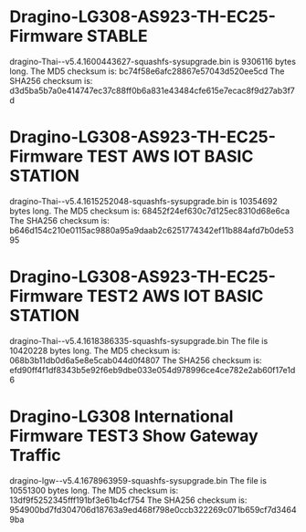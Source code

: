 # Dragino-LG308-AS923-TH-EC25-Firmware  STABLE

dragino-Thai--v5.4.1600443627-squashfs-sysupgrade.bin is 9306116 bytes long.
The MD5 checksum is: bc74f58e6afc28867e57043d520ee5cd
The SHA256 checksum is: d3d5ba5b7a0e414747ec37c88ff0b6a831e43484cfe615e7ecac8f9d27ab3f7d

# Dragino-LG308-AS923-TH-EC25-Firmware  TEST  AWS IOT BASIC STATION
dragino-Thai--v5.4.1615252048-squashfs-sysupgrade.bin  is 10354692 bytes long.
The MD5 checksum is: 68452f24ef630c7d125ec8310d68e6ca
The SHA256 checksum is: b646d154c210e0115ac9880a95a9daab2c6251774342ef11b884afd7b0de5395

# Dragino-LG308-AS923-TH-EC25-Firmware  TEST2  AWS IOT BASIC STATION
dragino-Thai--v5.4.1618386335-squashfs-sysupgrade.bin
The file is 10420228 bytes long.
The MD5 checksum is: 068b3b11db0d6a5e8e5cab044d0f4807
The SHA256 checksum is: efd90ff4f1df8343b5e92f6eb9dbe033e054d978996ce4ce782e2ab60f17e1d6

# Dragino-LG308 International Firmware TEST3  Show Gateway Traffic
dragino-lgw--v5.4.1678963959-squashfs-sysupgrade.bin
The file is 10551300 bytes long.
The MD5 checksum is: 13df9f5252345fff191bf3e61b4cf754
The SHA256 checksum is: 954900bd7fd304706d18763a9ed468f798e0ccb322269c071b659cf7d34649ba

